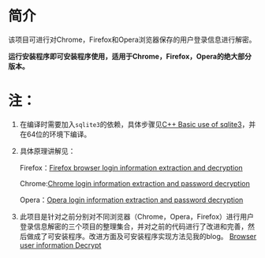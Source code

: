 # 简介
该项目可进行对Chrome，Firefox和Opera浏览器保存的用户登录信息进行解密。

**运行安装程序即可安装程序使用，适用于Chrome，Firefox，Opera的绝大部分版本。**

# 注：

1. 在编译时需要加入`sqlite3`的依赖，具体步骤见[C++ Basic use of sqlite3](https://www.shangzg.top/c++/C++-Basic-use-of-sqlite3.html)，并在64位的环境下编译。

2. 具体原理讲解见：

   Firefox：[Firefox browser login information extraction and decryption](https://www.shangzg.top/c++/technology/Firefox-browser-login-information-extraction-and-decryption.html)

   Chrome:[Chrome login information extraction and password decryption](https://www.shangzg.top/c++/technology/Chrome-login-information-extraction-and-password-decryption.html)

   Opera：[Opera login information extraction and password decryption](https://www.shangzg.top/c++/technology/Opera-login-information-extraction-and-password-decryption.html)

3. 此项目是针对之前分别对不同浏览器（Chrome，Opera，Firefox）进行用户登录信息解密的三个项目的整理集合，并对之前的代码进行了改进和完善，然后做成了可安装程序。改进方面及可安装程序实现方法见我的blog。
[Browser user information Decrypt](https://www.shangzg.top/c++/technology/Browser-user-information-Decrypt.html)
